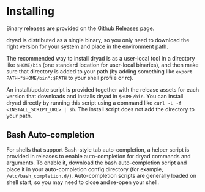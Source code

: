 # Installing
Binary releases are provided on the [Github Releases page](https://github.com/somesocks/dryad/releases).

dryad is distributed as a single binary, so you only need to download the right version for your system and place in the environment path.

The recommended way to install dryad is as a user-local tool in a directory like `$HOME/bin` (one standard location for user-local binaries), and then make sure that directory is added to your path (by adding something like `export PATH="$HOME/bin":$PATH` to your shell profile or rc).

An install/update script is provided together with the release assets for each version that downloads and installs dryad in `$HOME/bin`. You can install dryad directly by running this script using a command like `curl -L -f <INSTALL_SCRIPT_URL> | sh`.  The install script does not add the directory to your path.

## Bash Auto-completion
For shells that support Bash-style tab auto-completion, a helper script is provided in releases to enable auto-completion for dryad commands and arguments. To enable it, download the bash auto-completion script and place it in your auto-completion config directory (for example, `/etc/bash_completion.d/`).  Auto-completion scripts are generally loaded on shell start, so you may need to close and re-open your shell.
